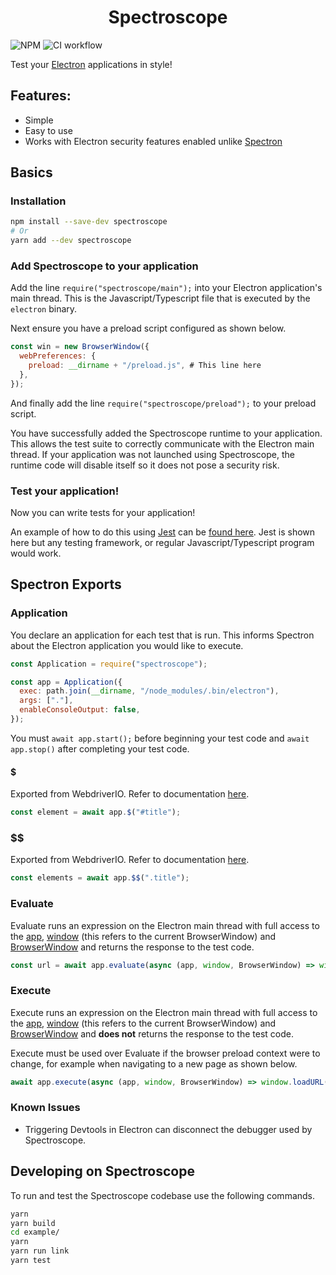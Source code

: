 <h1 align="center">Spectroscope</h1>

![NPM](https://img.shields.io/npm/v/spectroscope)
![CI workflow](https://github.com/oscartbeaumont/spectroscope/actions/workflows/ci.yml/badge.svg)

Test your [Electron](https://www.electronjs.org/) applications in style!

## Features:
 - Simple
 - Easy to use
 - Works with Electron security features enabled unlike [Spectron](https://github.com/electron-userland/spectron/issues/693)

## Basics

### Installation

```bash
npm install --save-dev spectroscope
# Or
yarn add --dev spectroscope
```

### Add Spectroscope to your application

Add the line `require("spectroscope/main");` into your Electron application's main thread. This is the Javascript/Typescript file that is executed by the `electron` binary.

Next ensure you have a preload script configured as shown below.

```javascript
const win = new BrowserWindow({
  webPreferences: {
    preload: __dirname + "/preload.js", # This line here
  },
});
```

And finally add the line `require("spectroscope/preload");` to your preload script.

You have successfully added the Spectroscope runtime to your application. This allows the test suite to correctly communicate with the Electron main thread. If your application was not launched using Spectroscope, the runtime code will disable itself so it does not pose a security risk.

### Test your application!

Now you can write tests for your application!

An example of how to do this using [Jest](https://jestjs.io/) can be [found here](https://github.com/oscartbeaumont/spectroscope/blob/main/example/index.test.js). Jest is shown here but any testing framework, or regular Javascript/Typescript program would work.

## Spectron Exports

### Application

You declare an application for each test that is run. This informs Spectron about the Electron application you would like to execute.


```javascript
const Application = require("spectroscope");

const app = Application({
  exec: path.join(__dirname, "/node_modules/.bin/electron"),
  args: ["."],
  enableConsoleOutput: false,
});
```

You must `await app.start();` before beginning your test code and `await app.stop()` after completing your test code.

#### $

Exported from WebdriverIO. Refer to documentation [here](https://webdriver.io/docs/api/browser/$).

```javascript
const element = await app.$("#title");
```

### $$

Exported from WebdriverIO. Refer to documentation [here](https://webdriver.io/docs/api/browser/$$).

```javascript
const elements = await app.$$(".title");
```

### Evaluate

Evaluate runs an expression on the Electron main thread with full access to the [app](https://www.electronjs.org/docs/api/app), [window](https://www.electronjs.org/docs/api/browser-window#browserwindow) (this refers to the current BrowserWindow) and [BrowserWindow](https://www.electronjs.org/docs/api/browser-window#browserwindow) and returns the response to the test code.

```javascript
const url = await app.evaluate(async (app, window, BrowserWindow) => window.webContents.getURL());
```

### Execute

Execute runs an expression on the Electron main thread with full access to the [app](https://www.electronjs.org/docs/api/app), [window](https://www.electronjs.org/docs/api/browser-window#browserwindow) (this refers to the current BrowserWindow) and [BrowserWindow](https://www.electronjs.org/docs/api/browser-window#browserwindow) and **does not** returns the response to the test code.

Execute must be used over Evaluate if the browser preload context were to change, for example when navigating to a new page as shown below.

```javascript
await app.execute(async (app, window, BrowserWindow) => window.loadURL("https://otbeaumont.me"));
```

### Known Issues

- Triggering Devtools in Electron can disconnect the debugger used by Spectroscope.

## Developing on Spectroscope

To run and test the Spectroscope codebase use the following commands.

```bash
yarn
yarn build
cd example/
yarn
yarn run link
yarn test
```
